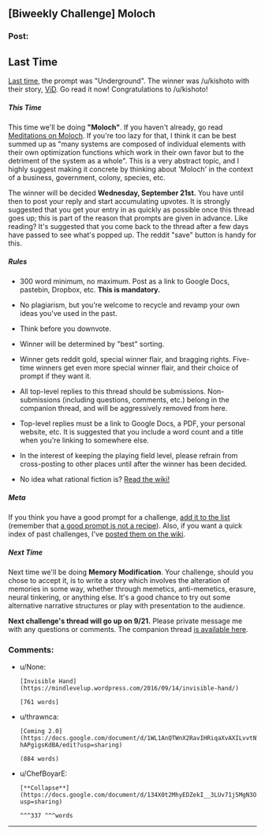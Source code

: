 ## [Biweekly Challenge] Moloch

### Post:

## Last Time

[Last time,](https://www.reddit.com/r/rational/comments/4zfbud/biweekly_challenge_underground/?sort=confidence) the prompt was "Underground". The winner was /u/kishoto with their story, [ViD](https://www.reddit.com/r/rational/comments/4zfbud/biweekly_challenge_underground/d789jmw). Go read it now! Congratulations to /u/kishoto!

##### This Time

This time we'll be doing **"Moloch"**. If you haven't already, go read [Meditations on Moloch](http://slatestarcodex.com/2014/07/30/meditations-on-moloch/). If you're too lazy for that, I think it can be best summed up as "many systems are composed of individual elements with their own optimization functions which work in their own favor but to the detriment of the system as a whole". This is a very abstract topic, and I highly suggest making it concrete by thinking about 'Moloch' in the context of a business, government, colony, species, etc.

The winner will be decided **Wednesday, September 21st.** You have until then to post your reply and start accumulating upvotes. It is strongly suggested that you get your entry in as quickly as possible once this thread goes up; this is part of the reason that prompts are given in advance. Like reading? It's suggested that you come back to the thread after a few days have passed to see what's popped up. The reddit "save" button is handy for this.

##### Rules

* 300 word minimum, no maximum. Post as a link to Google Docs, pastebin, Dropbox, etc. **This is mandatory.**

* No plagiarism, but you're welcome to recycle and revamp your own ideas you've used in the past.

* Think before you downvote.

* Winner will be determined by "best" sorting.

* Winner gets reddit gold, special winner flair, and bragging rights. Five-time winners get even more special winner flair, and their choice of prompt if they want it.

* All top-level replies to this thread should be submissions. Non-submissions (including questions, comments, etc.) belong in the companion thread, and will be aggressively removed from here.

* Top-level replies must be a link to Google Docs, a PDF, your personal website, etc. It is suggested that you include a word count and a title when you're linking to somewhere else.

* In the interest of keeping the playing field level, please refrain from cross-posting to other places until after the winner has been decided.

* No idea what rational fiction is? [Read the wiki!](http://www.reddit.com/r/rational/wiki/index)

##### Meta

If you think you have a good prompt for a challenge, [add it to the list](https://docs.google.com/spreadsheets/d/1B6HaZc8FYkr6l6Q4cwBc9_-Yq1g0f_HmdHK5L1tbEbA/edit?usp=sharing) (remember that [a good prompt is not a recipe](http://www.reddit.com/r/WritingPrompts/wiki/prompts?src=RECIPE)). Also, if you want a quick index of past challenges, I've [posted them on the wiki](https://www.reddit.com/r/rational/wiki/weeklychallenge).

##### Next Time

Next time we'll be doing **Memory Modification**. Your challenge, should you chose to accept it, is to write a story which involves the alteration of memories in some way, whether through memetics, anti-memetics, erasure, neural tinkering, or anything else. It's a good chance to try out some alternative narrative structures or play with presentation to the audience.

**Next challenge's thread will go up on 9/21.** Please private message me with any questions or comments. The companion thread [is available here](https://www.reddit.com/r/rational/comments/51okid/challenge_companion_moloch/).

### Comments:

- u/None:
  ```
  [Invisible Hand](https://mindlevelup.wordpress.com/2016/09/14/invisible-hand/)

  [761 words]
  ```

- u/thrawnca:
  ```
  [Coming 2.0](https://docs.google.com/document/d/1WL1AnQTWnX2RavIHRiqaXvAXILvvtNW-hAPgigsKdBA/edit?usp=sharing)

  (884 words)
  ```

- u/ChefBoyarE:
  ```
  [**Collapse**](https://docs.google.com/document/d/134X0t2MhyEDZekI__3LUv71j5MgN3Onr9c6m5LrZCWc/edit?usp=sharing)

  ^^^337 ^^^words
  ```

---

